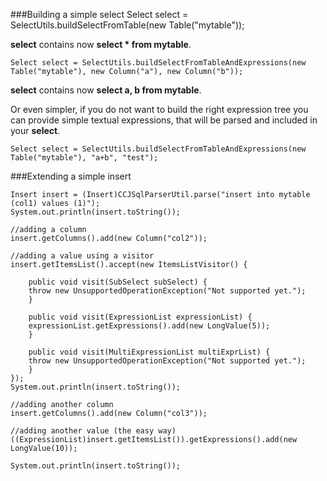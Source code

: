 ###Building a simple select
    Select select = SelectUtils.buildSelectFromTable(new Table("mytable"));

**select** contains now **select * from mytable**.

    Select select = SelectUtils.buildSelectFromTableAndExpressions(new Table("mytable"), new Column("a"), new Column("b"));

**select** contains now **select a, b from mytable**.

Or even simpler, if you do not want to build the right expression tree you can provide simple textual expressions, that will be parsed and included in your **select**.

    Select select = SelectUtils.buildSelectFromTableAndExpressions(new Table("mytable"), "a+b", "test");

###Extending a simple insert

```
Insert insert = (Insert)CCJSqlParserUtil.parse("insert into mytable (col1) values (1)");
System.out.println(insert.toString());

//adding a column
insert.getColumns().add(new Column("col2"));

//adding a value using a visitor
insert.getItemsList().accept(new ItemsListVisitor() {

    public void visit(SubSelect subSelect) {
	throw new UnsupportedOperationException("Not supported yet.");
    }

    public void visit(ExpressionList expressionList) {
	expressionList.getExpressions().add(new LongValue(5));
    }

    public void visit(MultiExpressionList multiExprList) {
	throw new UnsupportedOperationException("Not supported yet.");
    }
});
System.out.println(insert.toString());

//adding another column
insert.getColumns().add(new Column("col3"));

//adding another value (the easy way)
((ExpressionList)insert.getItemsList()).getExpressions().add(new LongValue(10));

System.out.println(insert.toString());
```
